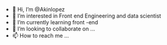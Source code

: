 - 👋 Hi, I’m @Akinlopez
- 👀 I’m interested in Front end Engineering and data scientist
- 🌱 I’m currently learning front -end
- 💞️ I’m looking to collaborate on ...
- 📫 How to reach me ...

<!---
Akinlopez/Akinlopez is a ✨ special ✨ repository because its `README.md` (this file) appears on your GitHub profile.
You can click the Preview link to take a look at your changes.
--->
